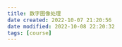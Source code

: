 ```yaml
---
title: 数字图像处理
date created: 2022-10-07 21:20:56
date modified: 2022-10-08 22:20:32
tags: [course]
---
```

